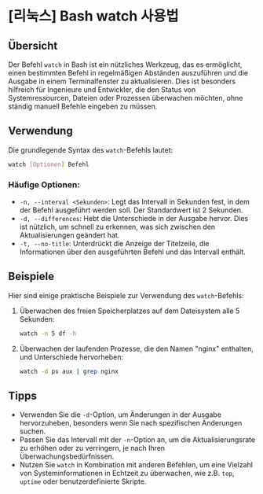 # [리눅스] Bash watch 사용법

## Übersicht
Der Befehl `watch` in Bash ist ein nützliches Werkzeug, das es ermöglicht, einen bestimmten Befehl in regelmäßigen Abständen auszuführen und die Ausgabe in einem Terminalfenster zu aktualisieren. Dies ist besonders hilfreich für Ingenieure und Entwickler, die den Status von Systemressourcen, Dateien oder Prozessen überwachen möchten, ohne ständig manuell Befehle eingeben zu müssen.

## Verwendung
Die grundlegende Syntax des `watch`-Befehls lautet:

```bash
watch [Optionen] Befehl
```

### Häufige Optionen:
- `-n, --interval <Sekunden>`: Legt das Intervall in Sekunden fest, in dem der Befehl ausgeführt werden soll. Der Standardwert ist 2 Sekunden.
- `-d, --differences`: Hebt die Unterschiede in der Ausgabe hervor. Dies ist nützlich, um schnell zu erkennen, was sich zwischen den Aktualisierungen geändert hat.
- `-t, --no-title`: Unterdrückt die Anzeige der Titelzeile, die Informationen über den ausgeführten Befehl und das Intervall enthält.

## Beispiele
Hier sind einige praktische Beispiele zur Verwendung des `watch`-Befehls:

1. Überwachen des freien Speicherplatzes auf dem Dateisystem alle 5 Sekunden:

   ```bash
   watch -n 5 df -h
   ```

2. Überwachen der laufenden Prozesse, die den Namen "nginx" enthalten, und Unterschiede hervorheben:

   ```bash
   watch -d ps aux | grep nginx
   ```

## Tipps
- Verwenden Sie die `-d`-Option, um Änderungen in der Ausgabe hervorzuheben, besonders wenn Sie nach spezifischen Änderungen suchen.
- Passen Sie das Intervall mit der `-n`-Option an, um die Aktualisierungsrate zu erhöhen oder zu verringern, je nach Ihren Überwachungsbedürfnissen.
- Nutzen Sie `watch` in Kombination mit anderen Befehlen, um eine Vielzahl von Systeminformationen in Echtzeit zu überwachen, wie z.B. `top`, `uptime` oder benutzerdefinierte Skripte.